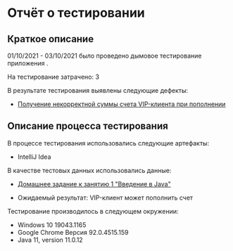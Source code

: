 # Отчёт о тестировании <Money Transfer>
 ## Краткое описание
01/10/2021 - 03/10/2021 было проведено дымовое тестирование приложения <Money Transfer>.

На тестирование затрачено: 3

В результате тестирования выявлены следующие дефекты:
- [Получение некорректной суммы счета VIP-клиента при пополнении](https://github.com/EkaterinaZenina/java1/issues/1#issue-1014534365)

## Описание процесса тестирования
В процессе тестирования использовались следующие артефакты:
- IntelliJ Idea

В качестве тестовых данных использовались данные:
- [Домашнее задание к занятию 1 "Введение в Java"](https://github.com/netology-code/javaqa-homeworks/blob/master/intro/MERGED.md)

 - Ожидаемый результат: VIP-клиент может пополнить счет

Тестирование производилось в следующем окружении:
- Windows 10 19043.1165
- Google Chrome  Версия 92.0.4515.159
- Java 11, version 11.0.12
